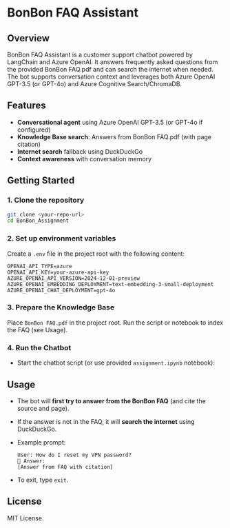 # BonBon FAQ Assistant

## Overview

BonBon FAQ Assistant is a customer support chatbot powered by LangChain and Azure OpenAI. It answers frequently asked questions from the provided BonBon FAQ.pdf and can search the internet when needed. The bot supports conversation context and leverages both Azure OpenAI GPT-3.5 (or GPT-4o) and Azure Cognitive Search/ChromaDB.

## Features

- **Conversational agent** using Azure OpenAI GPT-3.5 (or GPT-4o if configured)
- **Knowledge Base search**: Answers from BonBon FAQ.pdf (with page citation)
- **Internet search** fallback using DuckDuckGo
- **Context awareness** with conversation memory

## Getting Started

### 1. Clone the repository

```bash
git clone <your-repo-url>
cd BonBon_Assignment
```

### 2. Set up environment variables

Create a `.env` file in the project root with the following content:

```
OPENAI_API_TYPE=azure
OPENAI_API_KEY=your-azure-api-key
AZURE_OPENAI_API_VERSION=2024-12-01-preview
AZURE_OPENAI_EMBEDDING_DEPLOYMENT=text-embedding-3-small-deployment
AZURE_OPENAI_CHAT_DEPLOYMENT=gpt-4o
```

### 3. Prepare the Knowledge Base

Place `BonBon FAQ.pdf` in the project root. Run the script or notebook to index the FAQ (see Usage).

### 4. Run the Chatbot

* Start the chatbot script (or use provided `assignment.ipynb` notebook):

## Usage

- The bot will **first try to answer from the BonBon FAQ** (and cite the source and page).
- If the answer is not in the FAQ, it will **search the internet** using DuckDuckGo.
- Example prompt:

  ```
  User: How do I reset my VPN password?
  🤖 Answer:
  [Answer from FAQ with citation]
  ```

- To exit, type `exit`.

## License

MIT License.
